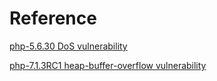 Reference
==============
[php-5.6.30 DoS vulnerability](https://bugs.php.net/bug.php?id=74145)  

[php-7.1.3RC1 heap-buffer-overflow vulnerability](https://bugs.php.net/bug.php?id=74194)  

